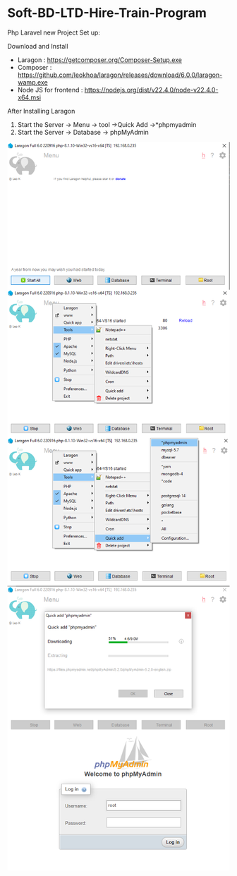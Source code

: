 # Soft-BD-LTD-Hire-Train-Program

Php Laravel new Project Set up:

Download and Install
- Laragon               : https://getcomposer.org/Composer-Setup.exe
- Composer              : https://github.com/leokhoa/laragon/releases/download/6.0.0/laragon-wamp.exe
- Node JS for frontend  : https://nodejs.org/dist/v22.4.0/node-v22.4.0-x64.msi

After Installing Laragon 
1. Start the Server -> Menu -> tool ->Quick Add ->*phpmyadmin
2. Start the Server -> Database -> phpMyAdmin

<img align="left" src="./img/laragon_start_1.png" alt="Laragon1" />
<img align="left" src="./img/laragon_start_2.png" alt="Laragon2" />
<img align="left" src="./img/laragon_start_3.png" alt="Laragon3" />
<img align="left" src="./img/laragon_start_4.png" alt="Laragon4" />
<img align="left" src="./img/phpmyadmin_log_in.png" alt="phpmyadmin" />



